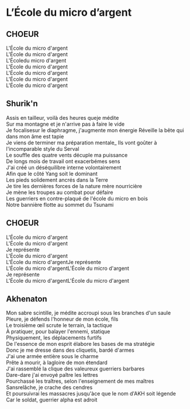 # L’École du micro d’argent

## CHOEUR

L'École du micro d'argent\
L'École du micro d'argent\
L'Écoledu micro d'argent\
L'École du micro d'argent\
L'École du micro d'argent\
L'École du micro d'argent\
L'École du micro d'argent

## Shurik'n

Assis en tailleur, voilà des heures queje médite\
Sur ma montagne et je n'arrive pas à faire le vide\
Je focalisesur le diaphragme, j'augmente mon énergie
Réveille la bête qui dans mon âme est tapie\
Je viens de terminer ma préparation mentale_
Ils vont goûter à l'incomparable style du Serval\
Le souffle des quatre vents décuple ma puissance\
De longs mois de travail ont exacerbémes sens\
J'ai créé un déséquilibre interne volontairement\
Afin que le côté Yang soit le dominant\
Les pieds solidement ancrés dans la Terre\
Je tire les dernières forces de la nature mère nourricière\
Je mène les troupes au combat pour défaire\
Les guerriers en contre-plaqué de l'école du micro en bois\
Notre bannière flotte au sommet du Tsunami

## CHOEUR

L'École du micro d'argent\
L'École du micro d'argent\
Je représente\
L'École du micro d'argent\
L'École du micro d'argentJe représente\
L'École du micro d'argentL'École du micro d'argent\
Je représente\
L'École du micro d'argentL'École du micro d'argent



## Akhenaton

Mon sabre scintille, je médite accroupi sous les branches d'un saule\
Pleure, je défends l'honneur de mon école, fils\
Le troisième œil scrute le terrain, la tactique\
À pratiquer, pour balayer l'ennemi, statique\
Physiquement, les déplacements furtifs\
De l'essence de mon esprit élabore les bases de ma stratégie\
Donc je me dresse dans des cliquetis, bardé d'armes\
J'ai une armée entière sous le charme\
Prête à mourir, à lagloire de mon étendard\
J'ai rassemblé la clique des valeureux guerriers barbares\
Dare-dare j'ai envoyé paître les lettres\
Pourchassé les traîtres, selon l'enseignement de mes maîtres\
Sansrelâche, je crache des cendres\
Et poursuivrai les massacres jusqu'àce que le nom d'AKH soit légende\
Car le soldat, guerrier alpha est adroit